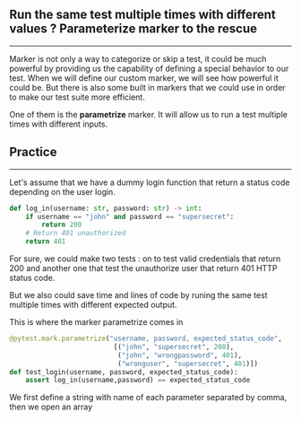 ## Run the same test multiple times with different values ? Parameterize marker to the rescue 

---

Marker is not only a way to categorize or skip a test, it could be much powerful by providing us the capability of defining a special behavior to our test. 
When we will define our custom marker, we will see how powerful it could be. But there is also some built in markers that we could use in order to make our test suite more efficient.

One of them is the **parametrize** marker. It will allow us to run a test multiple times with different inputs.

## Practice 

---

Let's assume that we have a dummy login function that return a status code depending on the user login.

```python
def log_in(username: str, password: str) -> int:
    if username == "john" and password == "supersecret":
        return 200
    # Return 401 unauthorized
    return 401
```

For sure, we could make two tests : on to test valid credentials that return 200 and another one that test the unauthorize user that return 401 HTTP status code.

But we also could save time and lines of code by runing the same test multiple times with different expected output.

This is where the marker parametrize comes in 

```python
@pytest.mark.parametrize("username, password, expected_status_code",
                          [("john", "supersecret", 200),
                           ("john", "wrongpassword", 401),
                           ("wronguser", "supersecret", 401)])
def test_login(username, password, expected_status_code):
    assert log_in(username,password) == expected_status_code
```

We first define a string with name of each parameter separated by comma, then we open an array